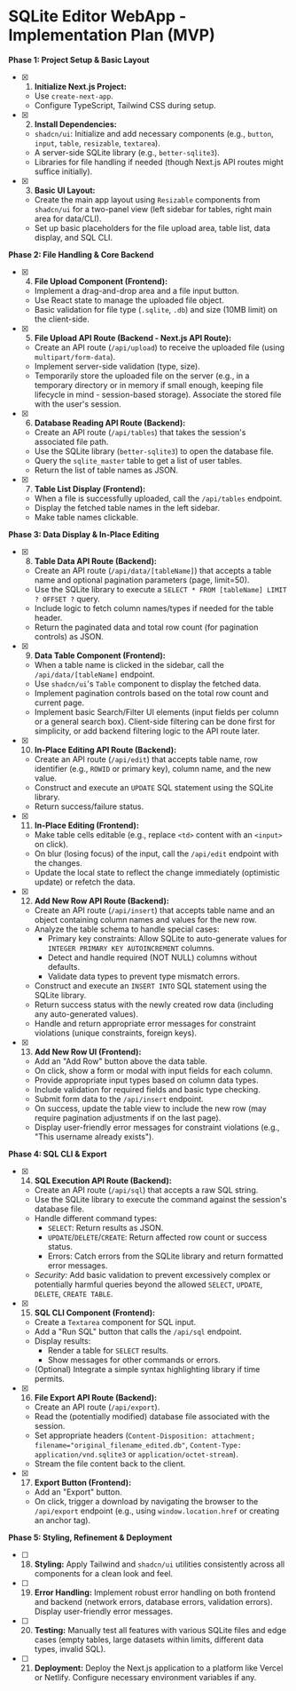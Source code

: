 # SQLite Editor WebApp - Implementation Plan (MVP)

**Phase 1: Project Setup & Basic Layout**

- [x] 1.  **Initialize Next.js Project:**
    *   Use `create-next-app`.
    *   Configure TypeScript, Tailwind CSS during setup.
- [x] 2.  **Install Dependencies:**
    *   `shadcn/ui`: Initialize and add necessary components (e.g., `button`, `input`, `table`, `resizable`, `textarea`).
    *   A server-side SQLite library (e.g., `better-sqlite3`).
    *   Libraries for file handling if needed (though Next.js API routes might suffice initially).
- [x] 3.  **Basic UI Layout:**
    *   Create the main app layout using `Resizable` components from `shadcn/ui` for a two-panel view (left sidebar for tables, right main area for data/CLI).
    *   Set up basic placeholders for the file upload area, table list, data display, and SQL CLI.

**Phase 2: File Handling & Core Backend**

- [x] 4.  **File Upload Component (Frontend):**
    *   Implement a drag-and-drop area and a file input button.
    *   Use React state to manage the uploaded file object.
    *   Basic validation for file type (`.sqlite`, `.db`) and size (10MB limit) on the client-side.
- [x] 5.  **File Upload API Route (Backend - Next.js API Route):**
    *   Create an API route (`/api/upload`) to receive the uploaded file (using `multipart/form-data`).
    *   Implement server-side validation (type, size).
    *   Temporarily store the uploaded file on the server (e.g., in a temporary directory or in memory if small enough, keeping file lifecycle in mind - session-based storage). Associate the stored file with the user's session.
- [x] 6.  **Database Reading API Route (Backend):**
    *   Create an API route (`/api/tables`) that takes the session's associated file path.
    *   Use the SQLite library (`better-sqlite3`) to open the database file.
    *   Query the `sqlite_master` table to get a list of user tables.
    *   Return the list of table names as JSON.
- [x] 7.  **Table List Display (Frontend):**
    *   When a file is successfully uploaded, call the `/api/tables` endpoint.
    *   Display the fetched table names in the left sidebar.
    *   Make table names clickable.

**Phase 3: Data Display & In-Place Editing**

- [x] 8.  **Table Data API Route (Backend):**
    *   Create an API route (`/api/data/[tableName]`) that accepts a table name and optional pagination parameters (page, limit=50).
    *   Use the SQLite library to execute a `SELECT * FROM [tableName] LIMIT ? OFFSET ?` query.
    *   Include logic to fetch column names/types if needed for the table header.
    *   Return the paginated data and total row count (for pagination controls) as JSON.
- [x] 9.  **Data Table Component (Frontend):**
    *   When a table name is clicked in the sidebar, call the `/api/data/[tableName]` endpoint.
    *   Use `shadcn/ui`'s `Table` component to display the fetched data.
    *   Implement pagination controls based on the total row count and current page.
    *   Implement basic Search/Filter UI elements (input fields per column or a general search box). Client-side filtering can be done first for simplicity, or add backend filtering logic to the API route later.
- [x] 10. **In-Place Editing API Route (Backend):**
    *   Create an API route (`/api/edit`) that accepts table name, row identifier (e.g., `ROWID` or primary key), column name, and the new value.
    *   Construct and execute an `UPDATE` SQL statement using the SQLite library.
    *   Return success/failure status.
- [x] 11. **In-Place Editing (Frontend):**
    *   Make table cells editable (e.g., replace `<td>` content with an `<input>` on click).
    *   On blur (losing focus) of the input, call the `/api/edit` endpoint with the changes.
    *   Update the local state to reflect the change immediately (optimistic update) or refetch the data.

- [x] 12. **Add New Row API Route (Backend):**
    *   Create an API route (`/api/insert`) that accepts table name and an object containing column names and values for the new row.
    *   Analyze the table schema to handle special cases:
        *   Primary key constraints: Allow SQLite to auto-generate values for `INTEGER PRIMARY KEY AUTOINCREMENT` columns.
        *   Detect and handle required (NOT NULL) columns without defaults.
        *   Validate data types to prevent type mismatch errors.
    *   Construct and execute an `INSERT INTO` SQL statement using the SQLite library.
    *   Return success status with the newly created row data (including any auto-generated values).
    *   Handle and return appropriate error messages for constraint violations (unique constraints, foreign keys).

- [x] 13. **Add New Row UI (Frontend):**
    *   Add an "Add Row" button above the data table.
    *   On click, show a form or modal with input fields for each column.
    *   Provide appropriate input types based on column data types.
    *   Include validation for required fields and basic type checking.
    *   Submit form data to the `/api/insert` endpoint.
    *   On success, update the table view to include the new row (may require pagination adjustments if on the last page).
    *   Display user-friendly error messages for constraint violations (e.g., "This username already exists").

**Phase 4: SQL CLI & Export**

- [x] 14. **SQL Execution API Route (Backend):**
    *   Create an API route (`/api/sql`) that accepts a raw SQL string.
    *   Use the SQLite library to execute the command against the session's database file.
    *   Handle different command types:
        *   `SELECT`: Return results as JSON.
        *   `UPDATE`/`DELETE`/`CREATE`: Return affected row count or success status.
        *   Errors: Catch errors from the SQLite library and return formatted error messages.
    *   *Security:* Add basic validation to prevent excessively complex or potentially harmful queries beyond the allowed `SELECT`, `UPDATE`, `DELETE`, `CREATE TABLE`.
- [x] 15. **SQL CLI Component (Frontend):**
    *   Create a `Textarea` component for SQL input.
    *   Add a "Run SQL" button that calls the `/api/sql` endpoint.
    *   Display results:
        *   Render a table for `SELECT` results.
        *   Show messages for other commands or errors.
    *   (Optional) Integrate a simple syntax highlighting library if time permits.
- [x] 16. **File Export API Route (Backend):**
    *   Create an API route (`/api/export`).
    *   Read the (potentially modified) database file associated with the session.
    *   Set appropriate headers (`Content-Disposition: attachment; filename="original_filename_edited.db"`, `Content-Type: application/vnd.sqlite3` or `application/octet-stream`).
    *   Stream the file content back to the client.
- [x] 17. **Export Button (Frontend):**
    *   Add an "Export" button.
    *   On click, trigger a download by navigating the browser to the `/api/export` endpoint (e.g., using `window.location.href` or creating an anchor tag).

**Phase 5: Styling, Refinement & Deployment**

- [ ] 18. **Styling:** Apply Tailwind and `shadcn/ui` utilities consistently across all components for a clean look and feel.
- [ ] 19. **Error Handling:** Implement robust error handling on both frontend and backend (network errors, database errors, validation errors). Display user-friendly error messages.
- [ ] 20. **Testing:** Manually test all features with various SQLite files and edge cases (empty tables, large datasets within limits, different data types, invalid SQL).
- [ ] 21. **Deployment:** Deploy the Next.js application to a platform like Vercel or Netlify. Configure necessary environment variables if any. 